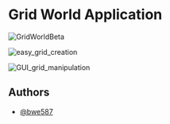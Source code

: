 # Grid World Application

![GridWorldBeta](https://github.com/bwe587/GridWorld/assets/105562270/520572db-1e11-4b02-ae90-1e4af7a85e9d)

![easy_grid_creation](https://github.com/bwe587/GridWorld/assets/105562270/a79231bd-bee1-46ac-a3ed-e474b95ffdff)

![GUI_grid_manipulation](https://github.com/bwe587/GridWorld/assets/105562270/d3d74c5f-7ea7-454a-a5ed-eb4a5b147c13)

## Authors 

- [@bwe587](https://www.github.com/bwe587)

